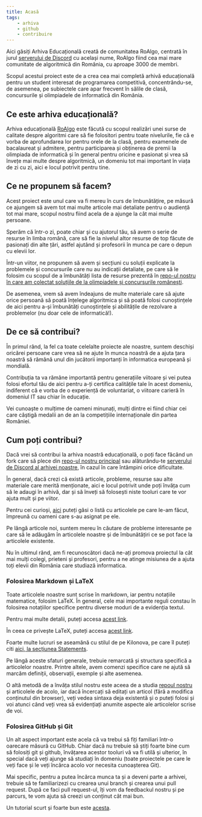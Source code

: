 ```yaml
---
title: Acasă
tags:
    - arhiva
    - github
    - contribuire
---
```


Aici găsiți Arhiva Educațională creată de comunitatea RoAlgo, centrată în jurul
[serverului de Discord](https://discord.gg/roalgo) cu același nume, RoAlgo fiind
cea mai mare comunitate de algoritmică din România, cu aproape 3000 de membri.

Scopul acestui proiect este de a crea cea mai completă arhivă educațională
pentru un student interesat de programarea competitivă, concentrându-se, de
asemenea, pe subiectele care apar frecvent în sălile de clasă, concursurile și
olimpiadele de informatică din România.

## Ce este arhiva educațională?

Arhiva educațională [RoAlgo](https://discord.gg/roalgo) este făcută cu scopul
realizări unei surse de calitate despre algoritmi care să fie folositori pentru
toate nivelurile, fie că e vorba de aprofundarea lor pentru orele de la clasă,
pentru examenele de bacalaureat și admitere, pentru participarea și obținerea de
premii la olimpiada de informatică și în general pentru oricine e pasionat și
vrea să învețe mai multe despre algoritmică, un domeniu tot mai important în
viața de zi cu zi, aici e locul potrivit pentru tine.

## Ce ne propunem să facem?

Acest proiect este unul care va fi mereu în curs de îmbunătățire, pe măsură ce
ajungem să avem tot mai multe articole mai detaliate pentru o audiență tot mai
mare, scopul nostru fiind acela de a ajunge la cât mai multe persoane.

Sperăm că într-o zi, poate chiar și cu ajutorul tău, să avem o serie de resurse
în limba română, care să fie la nivelul altor resurse de top făcute de pasionați
din alte țări, astfel ajutând și profesorii în munca pe care o depun cu elevii
lor.

Într-un viitor, ne propunem să avem și secțiuni cu soluții explicate la
problemele și concursurile care nu au indicații detaliate, pe care să le folosim
cu scopul de a îmbunătăți lista de resurse prezentă în [repo-ul nostru în care
am colectat soluțiile de la olimpiadele și concursurile
românești](https://github.com/roalgo-discord/Romanian-Olympiad-Solutions).

De asemenea, vrem să avem îndeajuns de multe materiale care să ajute orice
persoană să poată înțelege algoritmica și să poată folosi cunoștințele de aici
pentru a-și îmbunătăți cunoștințele și abilitățile de rezolvare a problemelor
(nu doar cele de informatică!).

## De ce să contribui?

În primul rând, la fel ca toate celelalte proiecte ale noastre, suntem deschiși
oricărei persoane care vrea să ne ajute în munca noastră de a ajuta țara noastră
să rămână unul din jucătorii importanți în informatica europeană și mondială.

Contribuția ta va rămâne importantă pentru generațiile viitoare și vei putea
folosi efortul tău de aici pentru a-ți certifica calitățile tale în acest
domeniu, indiferent că e vorba de o experiență de voluntariat, o viitoare
carieră în domeniul IT sau chiar în educație.

Vei cunoaște o mulțime de oameni minunați, mulți dintre ei fiind chiar cei care
câștigă medalii an de an la competițiile internaționale din partea României.

## Cum poți contribui?

Dacă vrei să contribui la arhiva noastră educațională, o poți face făcând un
fork care să plece din [repo-ul nostru
principal](https://github.com/roalgo-discord/arhiva-educationala) sau
alăturându-te [serverului de Discord al arhivei
noastre](https://discord.gg/bws4gWvcTQ), în cazul în care întâmpini orice
dificultate.

În general, dacă crezi că există articole, probleme, resurse sau alte materiale
care merită menționate, aici e locul potrivit unde poți învăța cum să le adaugi
în arhivă, dar și să înveți să folosești niste tooluri care te vor ajuta mult și
pe viitor.

Pentru cei curioși,
[aici](https://docs.google.com/spreadsheets/d/1wi3YnuU67C-ljbzWh9yoz-H4igwsV4ThSsqwdF8TVyo/edit?gid=1069092145#gid=1069092145)
puteți găsi o listă cu articolele pe care le-am făcut, împreună cu oameni care
s-au asignat pe ele.

Pe lângă articole noi, suntem mereu în căutare de probleme interesante pe care
să le adăugăm în articolele noastre și de îmbunătățiri ce se pot face la
articolele existente.

Nu în ultimul rând, am fi recunoscători dacă ne-ați promova proiectul la cât mai
mulți colegi, prieteni și profesori, pentru a ne atinge misiunea de a ajuta toți
elevii din România care studiază informatica.

### Folosirea Markdown și LaTeX

Toate articolele noastre sunt scrise în markdown, iar pentru notațiile
matematice, folosim LaTeX. În general, cele mai importante reguli constau în
folosirea notațiilor specifice pentru diverse moduri de a evidenția textul.

Pentru mai multe detalii, puteți accesa [acest
link](https://www.markdowntutorial.com/).

În ceea ce privește LaTeX, puteți accesa [acest
link](https://www.overleaf.com/learn/latex/Mathematical_expressions).

Foarte multe lucruri se aseamănă cu stilul de pe Kilonova, pe care îl puteți
citi [aici, la secțiunea Statements](https://kilonova.ro/posts/problem-guide).

Pe lângă aceste sfaturi generale, trebuie remarcată și structura specifică a
articolelor noastre. Printre altele, avem comenzi specifice care ne ajută să
marcăm definiții, observații, exemple și alte asemenea.  

O altă metodă de a învăța stilul nostru este aceea de a studia [repoul
nostru](https://github.com/roalgo-discord/arhiva-educationala/tree/main/docs) și
articolele de acolo, iar dacă încercați să editați un articol (fără a modifica
conținutul din browser), veți vedea sintaxa deja existentă și o puteți folosi și
voi atunci când veți vrea să evidențiați anumite aspecte ale articolelor scrise
de voi.

### Folosirea GitHub și Git

Un alt aspect important este acela că va trebui să fiți familiari într-o
oarecare măsură cu GitHub. Chiar dacă nu trebuie să știți foarte bine cum să
folosiți git și github, învățarea acestor tooluri vă va fi utilă și ulterior, în
special dacă veți ajunge să studiați în domeniu (toate proiectele pe care le
veți face și le veți încărca acolo vor necesita cunoașterea Git).

Mai specific, pentru a putea încărca munca ta și a deveni parte a arhivei,
trebuie să te familiarizezi cu crearea unui branch și crearea unui pull request.
După ce faci pull request-ul, îți vom da feedbackul nostru și pe parcurs, te vom
ajuta să creezi un conținut cât mai bun.

Un tutorial scurt și foarte bun este
[acesta](https://www.youtube.com/watch?app=desktop&v=rgbCcBNZcdQ).

